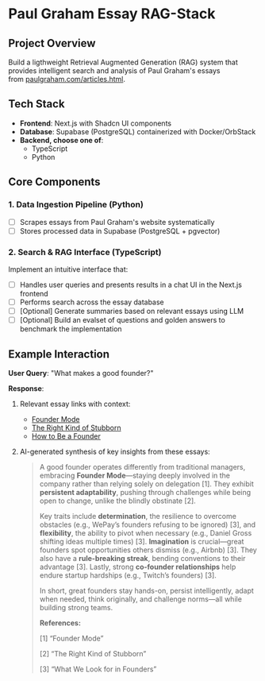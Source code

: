 # **Paul Graham Essay RAG-Stack**

## **Project Overview**

Build a ligthweight Retrieval Augmented Generation (RAG) system that provides intelligent search and analysis of Paul Graham's essays from [paulgraham.com/articles.html](https://paulgraham.com/articles.html).

## **Tech Stack**

- **Frontend**: Next.js with Shadcn UI components
- **Database**: Supabase (PostgreSQL) containerized with Docker/OrbStack
- **Backend, choose one of**:
    - TypeScript
    - Python

## **Core Components**

### **1. Data Ingestion Pipeline (Python)**

- [ ]  Scrapes essays from Paul Graham's website systematically
- [ ]  Stores processed data in Supabase (PostgreSQL + pgvector)

### **2. Search & RAG Interface (TypeScript)**

Implement an intuitive interface that:

- [ ]  Handles user queries and presents results in a chat UI in the Next.js frontend
- [ ]  Performs search across the essay database
- [ ]  [Optional] Generate summaries based on relevant essays using LLM
- [ ]  [Optional] Build an evalset of questions and golden answers to benchmark the implementation

## **Example Interaction**

**User Query**: "What makes a good founder?"

**Response**:

1. Relevant essay links with context:
    - [Founder Mode](https://paulgraham.com/foundermode.html)
    - [The Right Kind of Stubborn](https://paulgraham.com/persistence.html)
    - [How to Be a Founder](https://www.paulgraham.com/founders.html)
2. AI-generated synthesis of key insights from these essays:
    
    > A good founder operates differently from traditional managers, embracing **Founder Mode**—staying deeply involved in the company rather than relying solely on delegation [1]. They exhibit **persistent adaptability**, pushing through challenges while being open to change, unlike the blindly obstinate [2].
    > 
    > 
    > Key traits include **determination**, the resilience to overcome obstacles (e.g., WePay’s founders refusing to be ignored) [3], and **flexibility**, the ability to pivot when necessary (e.g., Daniel Gross shifting ideas multiple times) [3]. **Imagination** is crucial—great founders spot opportunities others dismiss (e.g., Airbnb) [3]. They also have a **rule-breaking streak**, bending conventions to their advantage [3]. Lastly, strong **co-founder relationships** help endure startup hardships (e.g., Twitch’s founders) [3].
    > 
    > In short, great founders stay hands-on, persist intelligently, adapt when needed, think originally, and challenge norms—all while building strong teams.
    > 
    > **References:**
    > 
    > [1] “Founder Mode”
    > 
    > [2] “The Right Kind of Stubborn”
    > 
    > [3] “What We Look for in Founders”
    >
